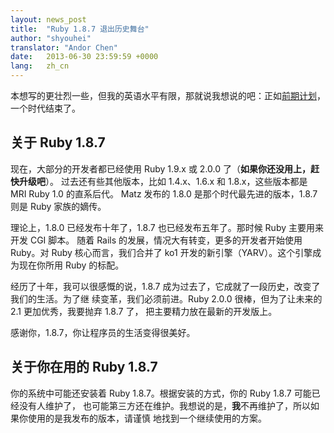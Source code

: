 ```yaml
---
layout: news_post
title:  "Ruby 1.8.7 退出历史舞台"
author: "shyouhei"
translator: "Andor Chen"
date:   2013-06-30 23:59:59 +0000
lang:   zh_cn
---
```


本想写的更壮烈一些，但我的英语水平有限，那就说我想说的吧：正如[前期计划][1]，一个时代结束了。

[1]: http://www.ruby-lang.org/en/news/2011/10/06/plans-for-1-8-7/

## 关于 Ruby 1.8.7

现在，大部分的开发者都已经使用 Ruby 1.9.x 或 2.0.0 了（**如果你还没用上，赶快升级吧**）。
过去还有些其他版本，比如 1.4.x、1.6.x 和 1.8.x，这些版本都是 MRI Ruby 1.0 的直系后代。
Matz 发布的 1.8.0 是那个时代最先进的版本，1.8.7 则是 Ruby 家族的嫡传。

理论上，1.8.0 已经发布十年了，1.8.7 也已经发布五年了。那时候 Ruby 主要用来开发 CGI 脚本。
随着 Rails 的发展，情况大有转变，更多的开发者开始使用 Ruby。对 Ruby 核心而言，我们合并了
ko1 开发的新引擎（YARV）。这个引擎成为现在你所用 Ruby 的标配。

经历了十年，我可以很感慨的说，1.8.7 成为过去了，它成就了一段历史，改变了我们的生活。为了继
续变革，我们必须前进。Ruby 2.0.0 很棒，但为了让未来的 2.1 更加优秀，我要抛弃 1.8.7 了，
把主要精力放在最新的开发版上。

感谢你，1.8.7，你让程序员的生活变得很美好。

## 关于你在用的 Ruby 1.8.7

你的系统中可能还安装着 Ruby 1.8.7。根据安装的方式，你的 Ruby 1.8.7 可能已经没有人维护了，
也可能第三方还在维护。我想说的是，**我**不再维护了，所以如果你使用的是我发布的版本，请谨慎
地找到一个继续使用的方案。
